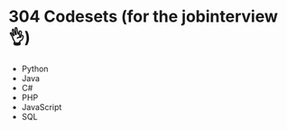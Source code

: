 # 304 Codesets (for the jobinterview :ok_hand:)
* Python 
* Java 
* C# 
* PHP 
* JavaScript 
* SQL 


